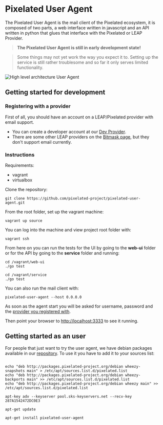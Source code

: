 Pixelated User Agent
====================

The Pixelated User Agent is the mail client of the Pixelated ecosystem, it is composed of two parts, a web interface written in javascript and an API written in python that glues that interface with the Pixelated or LEAP Provider.

>**The Pixelated User Agent is still in early development state!**

>Some things may not yet work the way you expect it to.
>Setting up the service is still rather troublesome and so far it only serves limited functionality.

![High level architecture User Agent](https://pixelated-project.org/drawings/architecture-user-agent.svg)

## Getting started for development

### Registering with a provider
First of all, you should have an account on a LEAP/Pixelated provider with email support.
  * You can create a developer account at our [Dev Provider](https://dev.pixelated-project.org/).
  * There are some other LEAP providers on the [Bitmask page](https://bitmask.net), but they don't support email currently.

### Instructions
Requirements:
  * vagrant
  * virtualbox

Clone the repository:

    git clone https://github.com/pixelated-project/pixelated-user-agent.git

From the root folder, set up the vagrant machine:

    vagrant up source

You can log into the machine and view project root folder with:

    vagrant ssh
From here on you can run the tests for the UI by going to the **web-ui** folder or for the API by going to the **service** folder and running:

    cd /vagrant/web-ui
    ./go test
    
    cd /vagrant/service
    ./go test
You can also run the mail client with:

    pixelated-user-agent --host 0.0.0.0

As soon as the agent start you will be asked for username, password and the [provider you registered with](/pixelated-project/pixelated-user-agent/blob/master/README.md#registering-with-a-provider). 

Then point your browser to [http://localhost:3333](http://localhost:3333) to see it running.

## Getting started as an user

For people that just want to try the user agent, we have debian packages available in our [repository](http://packages.pixelated-project.org/debian/). To use it you have to add it to your sources list:

```shell

echo "deb http://packages.pixelated-project.org/debian wheezy-snapshots main" > /etc/apt/sources.list.d/pixelated.list
echo "deb http://packages.pixelated-project.org/debian wheezy-backports main" >> /etc/apt/sources.list.d/pixelated.list
echo "deb http://packages.pixelated-project.org/debian wheezy main" >> /etc/apt/sources.list.d/pixelated.list

apt-key adv --keyserver pool.sks-keyservers.net --recv-key 287A1542472DC0E3

apt-get update

apt-get install pixelated-user-agent
```
